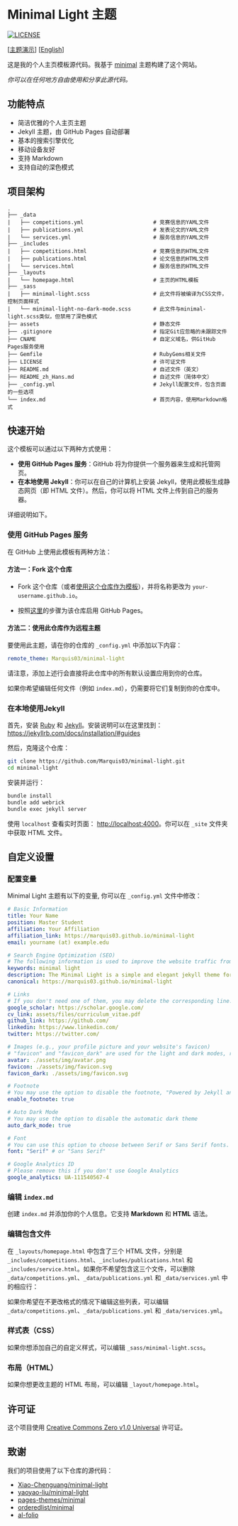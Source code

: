 # Minimal Light 主题

[![LICENSE](https://img.shields.io/github/license/Marquis03/minimal-light?style=flat-square&logo=creative-commons&color=EF9421)](https://github.com/Marquis03/minimal-light/blob/main/LICENSE)

[[主题演示](https://marquis03.github.io/minimal-light)] [[English](./README.md)]

这是我的个人主页模板源代码。我基于 [minimal](https://github.com/orderedlist/minimal) 主题构建了这个网站。

*你可以在任何地方自由使用和分享此源代码。*

## 功能特点

- 简洁优雅的个人主页主题
- Jekyll 主题，由 GitHub Pages 自动部署
- 基本的搜索引擎优化
- 移动设备友好
- 支持 Markdown
- 支持自动的深色模式

## 项目架构

```text
.
├── _data
|   ├── competitions.yml                      # 竞赛信息的YAML文件
|   ├── publications.yml                      # 发表论文的YAML文件
|   └── services.yml                          # 服务信息的YAML文件
├── _includes
|   ├── competitions.html                     # 竞赛信息的HTML文件
|   ├── publications.html                     # 论文信息的HTML文件
|   └── services.html                         # 服务信息的HTML文件
├── _layouts
|   └── homepage.html                         # 主页的HTML模板
├── _sass
|   ├── minimal-light.scss                    # 此文件将被编译为CSS文件，控制页面样式
|   └── minimal-light-no-dark-mode.scss       # 此文件与minimal-light.scss类似，但禁用了深色模式
├── assets                                    # 静态文件
├── .gitignore                                # 指定Git应忽略的未跟踪文件
├── CNAME                                     # 自定义域名，供GitHub Pages服务使用
├── Gemfile                                   # RubyGems相关文件
├── LICENSE                                   # 许可证文件
├── README.md                                 # 自述文件（英文）
├── README_zh_Hans.md                         # 自述文件（简体中文）
├── _config.yml                               # Jekyll配置文件，包含页面的一些选项
└── index.md                                  # 首页内容，使用Markdown格式
```

## 快速开始

这个模板可以通过以下两种方式使用：

- **使用 GitHub Pages 服务**：GitHub 将为你提供一个服务器来生成和托管网页。
- **在本地使用 Jekyll**：你可以在自己的计算机上安装 Jekyll，使用此模板生成静态网页（即 HTML 文件）。然后，你可以将 HTML 文件上传到自己的服务器。

详细说明如下。

### 使用 GitHub Pages 服务

在 GitHub 上使用此模板有两种方法：

#### 方法一：Fork 这个仓库

- Fork 这个仓库（或者[使用这个仓库作为模板](https://docs.github.com/en/github/creating-cloning-and-archiving-repositories/creating-a-repository-from-a-template)），并将名称更改为 `your-username.github.io`。

- 按照[这里](https://docs.github.com/en/pages/getting-started-with-github-pages/creating-a-github-pages-site#creating-your-site)的步骤为该仓库启用 GitHub Pages。

#### 方法二：使用此仓库作为远程主题

要使用此主题，请在你的仓库的 `_config.yml` 中添加以下内容：

```yaml
remote_theme: Marquis03/minimal-light
```

请注意，添加上述行会直接将此仓库中的所有默认设置应用到你的仓库。

如果你希望编辑任何文件（例如 `index.md`），仍需要将它们复制到你的仓库中。

### 在本地使用Jekyll

首先，安装 [Ruby](https://www.ruby-lang.org/en/) 和 [Jekyll](https://jekyllrb.com/)。安装说明可以在这里找到：<https://jekyllrb.com/docs/installation/#guides>

然后，克隆这个仓库：

```bash
git clone https://github.com/Marquis03/minimal-light.git
cd minimal-light
```

安装并运行：

```bash
bundle install
bundle add webrick
bundle exec jekyll server
```

使用 `localhost` 查看实时页面：
<http://localhost:4000>。你可以在 `_site` 文件夹中获取 HTML 文件。

## 自定义设置

### 配置变量

Minimal Light 主题有以下的变量, 你可以在 `_config.yml` 文件中修改：

```yaml
# Basic Information
title: Your Name
position: Master Student
affiliation: Your Affiliation
affiliation_link: https://marquis03.github.io/minimal-light
email: yourname (at) example.edu

# Search Engine Optimization (SEO)
# The following information is used to improve the website traffic from search engines, e.g., Google.
keywords: minimal light
description: The Minimal Light is a simple and elegant jekyll theme for academic personal homepage.
canonical: https://marquis03.github.io/minimal-light

# Links
# If you don't need one of them, you may delete the corresponding line.
google_scholar: https://scholar.google.com/
cv_link: assets/files/curriculum_vitae.pdf
github_link: https://github.com/
linkedin: https://www.linkedin.com/
twitter: https://twitter.com/

# Images (e.g., your profile picture and your website's favicon)
# "favicon" and "favicon_dark" are used for the light and dark modes, respectively.
avatar: ./assets/img/avatar.png
favicon: ./assets/img/favicon.svg
favicon_dark: ./assets/img/favicon.svg

# Footnote
# You may use the option to disable the footnote, "Powered by Jekyll and Minimal Light theme."
enable_footnote: true

# Auto Dark Mode
# You may use the option to disable the automatic dark theme
auto_dark_mode: true

# Font
# You can use this option to choose between Serif or Sans Serif fonts.
font: "Serif" # or "Sans Serif"

# Google Analytics ID
# Please remove this if you don't use Google Analytics
google_analytics: UA-111540567-4
```

### 编辑 `index.md`

创建 `index.md` 并添加你的个人信息。它支持 **Markdown** 和 **HTML** 语法。

### 编辑包含文件

在 `_layouts/homepage.html` 中包含了三个 HTML 文件，分别是 `_includes/competitions.html`、`_includes/publications.html` 和 `_includes/service.html`。如果你不希望包含这三个文件，可以删除 `_data/competitions.yml`、`_data/publications.yml` 和 `_data/services.yml` 中的相应行：

如果你希望在不更改格式的情况下编辑这些列表，可以编辑 `_data/competitions.yml`、`_data/publications.yml` 和 `_data/services.yml`。

### 样式表（CSS）

如果你想添加自己的自定义样式，可以编辑 `_sass/minimal-light.scss`。

### 布局（HTML）

如果你想更改主题的 HTML 布局，可以编辑 `_layout/homepage.html`。

## 许可证

这个项目使用 [Creative Commons Zero v1.0 Universal](https://github.com/Marquis03/minimal-light/blob/main/LICENSE) 许可证。

## 致谢

我们的项目使用了以下仓库的源代码：

- [Xiao-Chenguang/minimal-light](https://github.com/Xiao-Chenguang/minimal-light)
- [yaoyao-liu/minimal-light](https://github.com/yaoyao-liu/minimal-light)
- [pages-themes/minimal](https://github.com/pages-themes/minimal)
- [orderedlist/minimal](https://github.com/orderedlist/minimal)
- [al-folio](https://github.com/alshedivat/al-folio)
